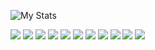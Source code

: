 ![My Stats](https://github-readme-stats.vercel.app/api?username=UX0l0l)

![](https://img.shields.io/badge/Python-informational?style=for-the-badge&logo=python&logoColor=white&color=blueviolet)
![](https://img.shields.io/badge/Flask-informational?style=for-the-badge&logo=flask&logoColor=white&color=blueviolet)
![](https://img.shields.io/badge/HTML-informational?style=for-the-badge&logo=html5&logoColor=white&color=blueviolet)
![](https://img.shields.io/badge/CSS-informational?style=for-the-badge&logo=css3&logoColor=white&color=blueviolet)
![](https://img.shields.io/badge/Zapier-informational?style=for-the-badge&logo=zapier&logoColor=white&color=blueviolet)
![](https://img.shields.io/badge/Airtable-informational?style=for-the-badge&logo=airtable&logoColor=white&color=blueviolet)
![](https://img.shields.io/badge/SQLite3-informational?style=for-the-badge&logo=sqlite&logoColor=white&color=blueviolet)
![](https://img.shields.io/badge/MongoDB-informational?style=for-the-badge&logo=mongodb&logoColor=white&color=blueviolet)
![](https://img.shields.io/badge/JSON-informational?style=for-the-badge&logo=json&logoColor=white&color=blueviolet)
![](https://img.shields.io/badge/YAML-informational?style=for-the-badge&logo=yaml&logoColor=white&color=blueviolet)
![](https://img.shields.io/badge/Git-informational?style=for-the-badge&logo=git&logoColor=white&color=blueviolet)
